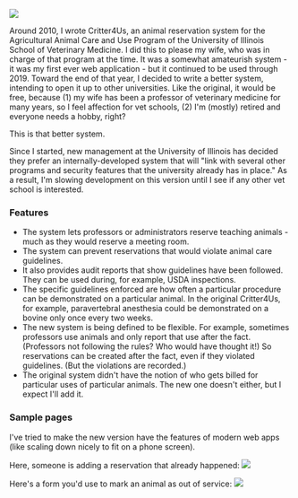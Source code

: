![](https://github.com/marick/crit19/blob/master/pics/1-trimmed.png?raw=true)


Around 2010, I wrote Critter4Us, an animal reservation system for the Agricultural Animal Care and Use Program of the University of Illinois School of Veterinary Medicine. I did this to please my wife, who was in charge of that program at the time. It was a somewhat amateurish system - it was my first ever web application - but it continued to be used through 2019. Toward the end of that year, I decided to write a better system, intending to open it up to other universities. Like the original, it would be free, because (1) my wife has been a professor of veterinary medicine for many years, so I feel affection for vet schools, (2) I'm (mostly) retired and everyone needs a hobby, right?

This is that better system.

Since I started, new management at the University of Illinois has decided they prefer an internally-developed system that will "link with several other programs and security features that the university already has in place." As a result, I'm slowing development on this version until I see if any other vet school is interested. 

### Features

* The system lets professors or administrators reserve teaching animals - much as they would reserve a meeting room.
* The system can prevent reservations that would violate animal care guidelines. 
* It also provides audit reports that show guidelines have been followed. They can be used during, for example, USDA inspections.
* The specific guidelines enforced are how often a particular procedure can be demonstrated on a particular animal. In the original Critter4Us, for example, paravertebral anesthesia could be demonstrated on a bovine only once every two weeks.
* The new system is being defined to be flexible. For example, sometimes professors use animals and only report that use after the fact. (Professors not following the rules? Who would have thought it!) So reservations can be created after the fact, even if they violated guidelines. (But the violations are recorded.)
* The original system didn't have the notion of who gets billed for particular uses of particular animals. The new one doesn't either, but I expect I'll add it.

### Sample pages

I've tried to make the new version have the features of modern web apps (like scaling down nicely to fit on a phone screen). 

Here, someone is adding a reservation that already happened:
![](https://github.com/marick/crit19/blob/master/pics/2.png?raw=true)

Here's a form you'd use to mark an animal as out of service:
![](https://github.com/marick/crit19/blob/master/pics/3.png?raw=true)
